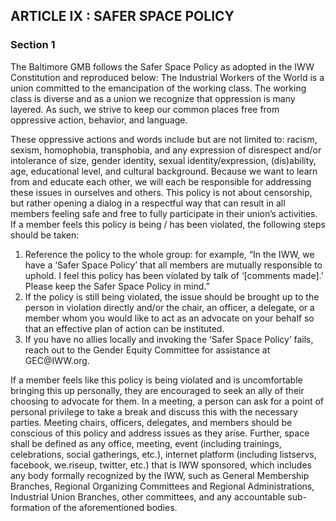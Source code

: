 ## ARTICLE IX : SAFER SPACE POLICY

### Section 1

The Baltimore GMB follows the Safer Space Policy as adopted in the IWW Constitution and reproduced below:
The Industrial Workers of the World is a union committed to the emancipation of the working class. The working class is diverse and as a union we recognize that oppression is many layered. As such, we strive to keep our common places free from oppressive action, behavior, and language.

These oppressive actions and words include but are not limited to: racism, sexism, homophobia, transphobia, and any expression of disrespect and/or intolerance of size, gender identity, sexual identity/expression, (dis)ability, age, educational level, and cultural background. Because we want to learn from and educate each other, we will each be responsible for addressing these issues in ourselves and others. This policy is not about censorship, but rather opening a dialog in a respectful way that can result in all members feeling safe and free to fully participate in their union’s activities. If a member feels this policy is being / has been violated, the following steps should be taken:

<ol type"1">
  <li>Reference the policy to the whole group: for example, “In the IWW, we have a ‘Safer Space Policy’ that all members are mutually responsible to uphold. I feel this policy has been violated by talk of ‘[comments made].’ Please keep the Safer Space Policy in mind.”
  </li>
  <li>If the policy is still being violated, the issue should be brought up to the person in violation directly and/or the chair, an officer, a delegate, or a member whom you would like to act as an advocate on your behalf so that an effective plan of action can be instituted.
  </li>
  <li>If you have no allies locally and invoking the ‘Safer Space Policy’ fails, reach out to the Gender Equity Committee for assistance at GEC@IWW.org.
  </li>
</ol>

If a member feels like this policy is being violated and is uncomfortable bringing this up personally, they are encouraged to seek an ally of their choosing to advocate for them. In a meeting, a person can ask for a point of personal privilege to take a break and discuss this with the necessary parties. Meeting chairs, officers, delegates, and members should be conscious of this policy and address issues as they arise. Further, space shall be defined as any office, meeting, event (including trainings, celebrations, social gatherings, etc.), internet platform (including listservs, facebook, we.riseup, twitter, etc.) that is IWW sponsored, which includes any body formally recognized by the IWW, such as General Membership Branches, Regional Organizing Committees and Regional Administrations, Industrial Union Branches, other committees, and any accountable sub-formation of the aforementioned bodies.
